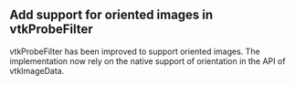 ## Add support for oriented images in vtkProbeFilter

vtkProbeFilter has been improved to support oriented images.
The implementation now rely on the native support of orientation
in the API of vtkImageData.

